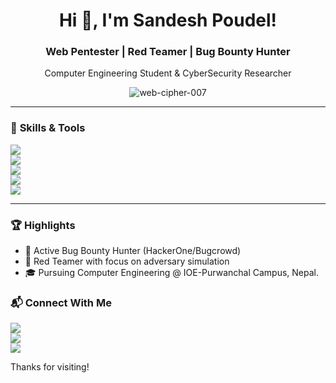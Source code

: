 <h1 align="center">Hi 👋, I'm Sandesh Poudel!</h1>
<h3 align="center">Web Pentester | Red Teamer | Bug Bounty Hunter</h3>
<p align="center">Computer Engineering Student & CyberSecurity Researcher</p>

<p align="center"> 
  <img src="https://komarev.com/ghpvc/?username=web-cipher-007&label=Profile%20views&color=0e75b6&style=flat" alt="web-cipher-007" /> 
</p>

---

### 🔧 **Skills & Tools**
<p align="left">
  <img src="https://img.shields.io/badge/Web%20Security-OWASP%20Top%2010-red" /> 
  <br>
  <img src="https://img.shields.io/badge/Tools-Burp%20Suite%20|%20Nmap%20|%20Metasploit-blue" /> 
  <br>
  <img src="https://img.shields.io/badge/OS-ParrotOS%20|%20Kali%20|%20Windows-green" />
  <br>
  <img src="https://img.shields.io/badge/Code-Python%20|%20C%20|%20C++-yellow" />
  <br>
  <img src="https://img.shields.io/badge/Networking-IDS/IPS%20|%20VPNs%20|%20Firewalls-orange" />
</p>

---

### 🏆 **Highlights**
- 🐛 Active Bug Bounty Hunter (HackerOne/Bugcrowd)
- 🔴 Red Teamer with focus on adversary simulation
- 🎓 Pursuing Computer Engineering @ IOE-Purwanchal Campus, Nepal.



### 📬 **Connect With Me**
<p align="left">
  <a href="https://linkedin.com/in/sandeshpoudel007">
    <img src="https://img.shields.io/badge/LinkedIn-0077B5?style=for-the-badge&logo=linkedin&logoColor=white" />
  </a>
  <br>
  <a href="https://x.com/_Sandesh_007">
    <img src="https://img.shields.io/badge/X_(Twitter)-000000?style=for-the-badge&logo=x&logoColor=white" />
  </a>
  <br>
  <a href="mailto:079bct074@ioepc.edu.np">
    <img src="https://img.shields.io/badge/Email-D14836?style=for-the-badge&logo=gmail&logoColor=white" />
  </a>
</p>

Thanks for visiting!

